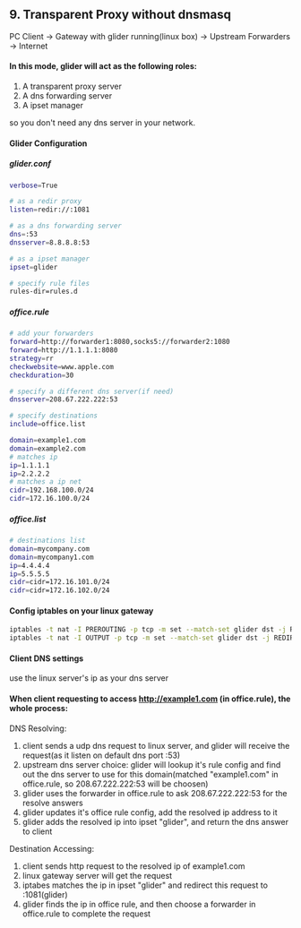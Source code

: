 
## 9. Transparent Proxy without dnsmasq

PC Client -> Gateway with glider running(linux box) -> Upstream Forwarders -> Internet

#### In this mode, glider will act as the following roles:
1. A transparent proxy server
2. A dns forwarding server
3. A ipset manager

so you don't need any dns server in your network.

#### Glider Configuration
##### glider.conf
```bash
verbose=True

# as a redir proxy
listen=redir://:1081

# as a dns forwarding server
dns=:53
dnsserver=8.8.8.8:53

# as a ipset manager
ipset=glider

# specify rule files
rules-dir=rules.d
```

##### office.rule
```bash
# add your forwarders
forward=http://forwarder1:8080,socks5://forwarder2:1080
forward=http://1.1.1.1:8080
strategy=rr
checkwebsite=www.apple.com
checkduration=30

# specify a different dns server(if need)
dnsserver=208.67.222.222:53

# specify destinations
include=office.list

domain=example1.com
domain=example2.com
# matches ip
ip=1.1.1.1
ip=2.2.2.2
# matches a ip net
cidr=192.168.100.0/24
cidr=172.16.100.0/24
```

##### office.list
```bash
# destinations list
domain=mycompany.com
domain=mycompany1.com
ip=4.4.4.4
ip=5.5.5.5
cidr=cidr=172.16.101.0/24
cidr=cidr=172.16.102.0/24
```

#### Config iptables on your linux gateway
```bash
iptables -t nat -I PREROUTING -p tcp -m set --match-set glider dst -j REDIRECT --to-ports 1081
iptables -t nat -I OUTPUT -p tcp -m set --match-set glider dst -j REDIRECT --to-ports 1081
```

#### Client DNS settings
use the linux server's ip as your dns server

#### When client requesting to access http://example1.com (in office.rule), the whole process:
DNS Resolving: 
1. client sends a udp dns request to linux server, and glider will receive the request(as it listen on default dns port :53)
2. upstream dns server choice: glider will lookup it's rule config and find out the dns server to use for this domain(matched "example1.com" in office.rule, so 208.67.222.222:53 will be choosen)
3. glider uses the forwarder in office.rule to ask 208.67.222.222:53 for the resolve answers
4. glider updates it's office rule config, add the resolved ip address to it
5. glider adds the resolved ip into ipset "glider", and return the dns answer to client

Destination Accessing:
1. client sends http request to the resolved ip of example1.com
2. linux gateway server will get the request
3. iptabes matches the ip in ipset "glider" and redirect this request to :1081(glider)
4. glider finds the ip in office rule, and then choose a forwarder in office.rule to complete the request
